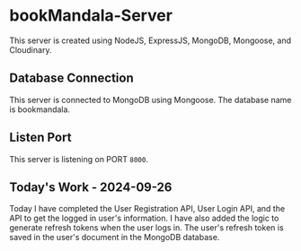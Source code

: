 # bookMandala-Server

This server is created using NodeJS, ExpressJS, MongoDB, Mongoose, and Cloudinary.  
## Database Connection
This server is connected to MongoDB using Mongoose. The database name is bookmandala.

## Listen Port
This server is listening on PORT `8000`.


## Today's Work - 2024-09-26
Today I have completed the User Registration API, User Login API, and the API to get the logged in user's information. I have also added the logic to generate refresh tokens when the user logs in. The user's refresh token is saved in the user's document in the MongoDB database.  
